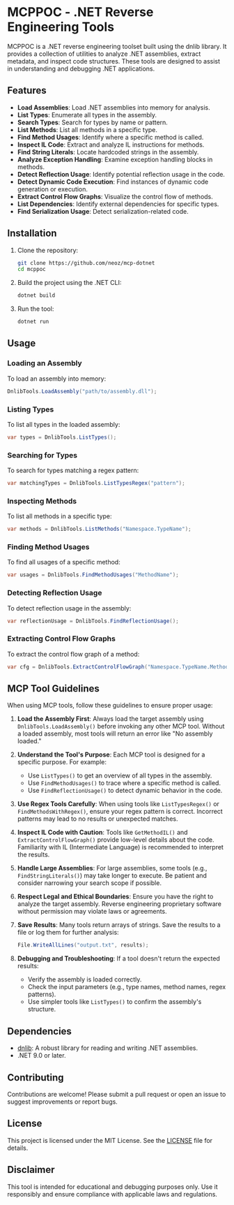 # MCPPOC - .NET Reverse Engineering Tools

MCPPOC is a .NET reverse engineering toolset built using the dnlib library. It provides a collection of utilities to analyze .NET assemblies, extract metadata, and inspect code structures. These tools are designed to assist in understanding and debugging .NET applications.

## Features

- **Load Assemblies**: Load .NET assemblies into memory for analysis.
- **List Types**: Enumerate all types in the assembly.
- **Search Types**: Search for types by name or pattern.
- **List Methods**: List all methods in a specific type.
- **Find Method Usages**: Identify where a specific method is called.
- **Inspect IL Code**: Extract and analyze IL instructions for methods.
- **Find String Literals**: Locate hardcoded strings in the assembly.
- **Analyze Exception Handling**: Examine exception handling blocks in methods.
- **Detect Reflection Usage**: Identify potential reflection usage in the code.
- **Detect Dynamic Code Execution**: Find instances of dynamic code generation or execution.
- **Extract Control Flow Graphs**: Visualize the control flow of methods.
- **List Dependencies**: Identify external dependencies for specific types.
- **Find Serialization Usage**: Detect serialization-related code.

## Installation

1. Clone the repository:
   ```bash
   git clone https://github.com/neoz/mcp-dotnet
   cd mcppoc
   ```

2. Build the project using the .NET CLI:
   ```bash
   dotnet build
   ```

3. Run the tool:
   ```bash
   dotnet run
   ```

## Usage

### Loading an Assembly
To load an assembly into memory:
```csharp
DnlibTools.LoadAssembly("path/to/assembly.dll");
```

### Listing Types
To list all types in the loaded assembly:
```csharp
var types = DnlibTools.ListTypes();
```

### Searching for Types
To search for types matching a regex pattern:
```csharp
var matchingTypes = DnlibTools.ListTypesRegex("pattern");
```

### Inspecting Methods
To list all methods in a specific type:
```csharp
var methods = DnlibTools.ListMethods("Namespace.TypeName");
```

### Finding Method Usages
To find all usages of a specific method:
```csharp
var usages = DnlibTools.FindMethodUsages("MethodName");
```

### Detecting Reflection Usage
To detect reflection usage in the assembly:
```csharp
var reflectionUsage = DnlibTools.FindReflectionUsage();
```

### Extracting Control Flow Graphs
To extract the control flow graph of a method:
```csharp
var cfg = DnlibTools.ExtractControlFlowGraph("Namespace.TypeName.MethodName");
```

## MCP Tool Guidelines

When using MCP tools, follow these guidelines to ensure proper usage:

1. **Load the Assembly First**: Always load the target assembly using `DnlibTools.LoadAssembly()` before invoking any other MCP tool. Without a loaded assembly, most tools will return an error like "No assembly loaded."

2. **Understand the Tool's Purpose**: Each MCP tool is designed for a specific purpose. For example:
   - Use `ListTypes()` to get an overview of all types in the assembly.
   - Use `FindMethodUsages()` to trace where a specific method is called.
   - Use `FindReflectionUsage()` to detect dynamic behavior in the code.

3. **Use Regex Tools Carefully**: When using tools like `ListTypesRegex()` or `FindMethodsWithRegex()`, ensure your regex pattern is correct. Incorrect patterns may lead to no results or unexpected matches.

4. **Inspect IL Code with Caution**: Tools like `GetMethodIL()` and `ExtractControlFlowGraph()` provide low-level details about the code. Familiarity with IL (Intermediate Language) is recommended to interpret the results.

5. **Handle Large Assemblies**: For large assemblies, some tools (e.g., `FindStringLiterals()`) may take longer to execute. Be patient and consider narrowing your search scope if possible.

6. **Respect Legal and Ethical Boundaries**: Ensure you have the right to analyze the target assembly. Reverse engineering proprietary software without permission may violate laws or agreements.

7. **Save Results**: Many tools return arrays of strings. Save the results to a file or log them for further analysis:
   ```csharp
   File.WriteAllLines("output.txt", results);
   ```

8. **Debugging and Troubleshooting**: If a tool doesn't return the expected results:
   - Verify the assembly is loaded correctly.
   - Check the input parameters (e.g., type names, method names, regex patterns).
   - Use simpler tools like `ListTypes()` to confirm the assembly's structure.

## Dependencies

- [dnlib](https://github.com/0xd4d/dnlib): A robust library for reading and writing .NET assemblies.
- .NET 9.0 or later.

## Contributing

Contributions are welcome! Please submit a pull request or open an issue to suggest improvements or report bugs.

## License

This project is licensed under the MIT License. See the [LICENSE](LICENSE) file for details.

## Disclaimer

This tool is intended for educational and debugging purposes only. Use it responsibly and ensure compliance with applicable laws and regulations.